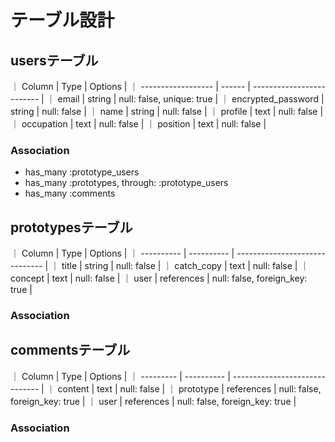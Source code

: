  # テーブル設計

 ## usersテーブル

｜ Column             | Type   | Options                   |
｜ ------------------ | ------ | ------------------------- |
｜ email              | string | null: false, unique: true |
｜ encrypted_password | string | null: false               |
｜ name               | string | null: false               |
｜ profile            | text   | null: false               |
｜ occupation         | text   | null: false               |
｜ position           | text   | null: false               |

### Association

- has_many :prototype_users
- has_many :prototypes, through: :prototype_users
- has_many :comments

## prototypesテーブル

｜ Column     | Type       | Options                        |
｜ ---------- | ---------- | ------------------------------ |
｜ title      | string     | null: false                    |
｜ catch_copy | text       | null: false                    |
｜ concept    | text       | null: false                    |
｜ user       | references | null: false, foreign_key: true |

### Association

## commentsテーブル

｜ Column    | Type       | Options                        |
｜ --------- | ---------- | ------------------------------ |
｜ content   | text       | null: false                    |
｜ prototype | references | null: false, foreign_key: true |
｜ user      | references | null: false, foreign_key: true |

### Association